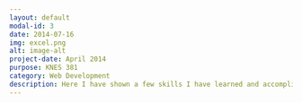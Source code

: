 ```yaml
---
layout: default
modal-id: 3
date: 2014-07-16
img: excel.png
alt: image-alt
project-date: April 2014
purpose: KNES 381
category: Web Development
description: Here I have shown a few skills I have learned and accomplished on excel. This is including creating 2 subplots from a data set, creating a histogram and creating equations to calculate data for different subjects. Here is the link to my excel sheet. <img src="excelscreenshot.png" alt="Excel">
---
```

